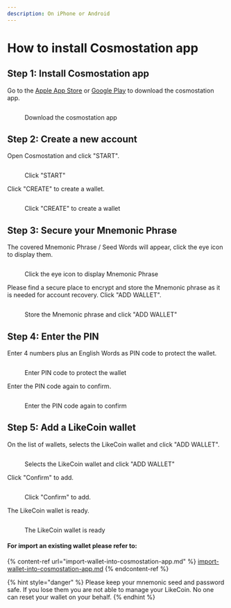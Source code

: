 ```yaml
---
description: On iPhone or Android
---
```


# How to install Cosmostation app

## Step 1: Install Cosmostation app

Go to the [Apple App Store](https://apps.apple.com/us/app/cosmostation/id1459830339) or [Google Play](https://play.google.com/store/apps/details?id=wannabit.io.cosmostaion\&hl=en\_US\&gl=US) to download the cosmostation app.

<figure><img src="../../../.gitbook/assets/Cosmostation mobile import wallet 1.png" alt=""><figcaption><p>Download the cosmostation app</p></figcaption></figure>

## Step 2: Create a new account

Open Cosmostation and click "START".

<figure><img src="../../../.gitbook/assets/Cosmostation mobile import wallet 2.png" alt=""><figcaption><p>Click "START"</p></figcaption></figure>

Click "CREATE" to create a wallet.

<figure><img src="../../../.gitbook/assets/Cosmostation mobile create wallet 3.png" alt=""><figcaption><p>Click "CREATE" to create a wallet</p></figcaption></figure>

## Step 3: Secure your Mnemonic Phrase

The covered Mnemonic Phrase / Seed Words will appear, click the eye icon to display them.

<figure><img src="../../../.gitbook/assets/Cosmostation mobile create wallet 4.jpg" alt=""><figcaption><p> Click the eye icon to display Mnemonic Phrase</p></figcaption></figure>

Please find a secure place to encrypt and store the Mnemonic phrase as it is needed for account recovery. Click "ADD WALLET".

<figure><img src="../../../.gitbook/assets/Cosmostation mobile create wallet 5.jpg" alt=""><figcaption><p>Store the Mnemonic phrase and click "ADD WALLET"</p></figcaption></figure>

## Step 4: Enter the PIN

Enter 4 numbers plus an English Words as PIN code to protect the wallet.

<figure><img src="../../../.gitbook/assets/Cosmostation mobile create wallet 6.png" alt=""><figcaption><p>Enter PIN code to protect the wallet</p></figcaption></figure>

Enter the PIN code again to confirm.

<figure><img src="../../../.gitbook/assets/Cosmostation mobile create wallet 7.png" alt=""><figcaption><p>Enter the PIN code again to confirm</p></figcaption></figure>

## Step 5: Add a LikeCoin wallet

On the list of wallets, selects the LikeCoin wallet and click "ADD WALLET".

<figure><img src="../../../.gitbook/assets/Cosmostation mobile create wallet 8.png" alt=""><figcaption><p>Selects the LikeCoin wallet and click "ADD WALLET"</p></figcaption></figure>

Click "Confirm" to add.

<figure><img src="../../../.gitbook/assets/Cosmostation mobile create wallet 9.png" alt=""><figcaption><p>Click "Confirm" to add.</p></figcaption></figure>

The LikeCoin wallet is ready.

<figure><img src="../../../.gitbook/assets/Cosmostation mobile create wallet 10.png" alt=""><figcaption><p>The LikeCoin wallet is ready</p></figcaption></figure>

#### For import an existing wallet please refer to:

{% content-ref url="import-wallet-into-cosmostation-app.md" %}
[import-wallet-into-cosmostation-app.md](import-wallet-into-cosmostation-app.md)
{% endcontent-ref %}

{% hint style="danger" %}
Please keep your mnemonic seed and password safe. If you lose them you are not able to manage your LikeCoin. No one can reset your wallet on your behalf.
{% endhint %}
